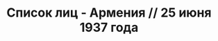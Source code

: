 ---
title: Список лиц - Армения // 25 июня 1937 года
description: РГАСПИ, ф.17, т.1, оп.171, дело 409, лист 199
images:
- /disk/pictures/v01/17-171-409-199.jpg
- /disk/pictures/v01/17-171-409-200.jpg
- /disk/pictures/v01/17-171-409-201.jpg
- /disk/pictures/v01/17-171-409-202.jpg
- /disk/pictures/v01/17-171-409-203.jpg
---